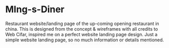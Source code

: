 # MIng-s-Diner
Restaurant website/landing page of the up-coming opening restaurant in china. This is designed from the concept &amp; wireframes with all credits to Web Cifar, inspired me on a perfect website landing page design. Just a simple website landing page, so no much information or details mentioned. 

